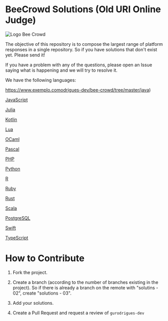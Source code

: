 # BeeCrowd Solutions (Old URI Online Judge)

![Logo Bee Crowd](https://camo.githubusercontent.com/bbe5847ffb3150a8e350f3d0ee1ca19720a09fc7caf188e44ea2bff31336bf30/68747470733a2f2f7777772e62656563726f77642e636f6d2e62722f686f6d652f77702d636f6e74656e742f75706c6f6164732f323032312f30382f62656563726f77645f5f726f786f566572742d333030783234312e706e67)

The objective of this repository is to compose the largest range of platform responses in a single repository. So if you have solutions that don't exist yet. Please send it!

If you have a problem with any of the questions, please open an Issue saying what is happening and we will try to resolve it.

We have the following languages:

https://www.exemplo.comodrigues-dev/bee-crowd/tree/master/java)

[JavaScript](https://github.com/gurodrigues-dev/bee-crowd/tree/master/javascript)

[Julia](https://github.com/gurodrigues-dev/bee-crowd/tree/master/julia)

[Kotlin](https://github.com/gurodrigues-dev/bee-crowd/tree/master/kotlin)

[Lua](https://github.com/gurodrigues-dev/bee-crowd/tree/master/lua)

[OCaml](https://github.com/gurodrigues-dev/bee-crowd/tree/master/ocaml)

[Pascal](https://github.com/gurodrigues-dev/bee-crowd/tree/master/pascal)

[PHP](https://github.com/gurodrigues-dev/bee-crowd/tree/master/php)

[Python](https://github.com/gurodrigues-dev/bee-crowd/tree/master/python)

[R](https://github.com/gurodrigues-dev/bee-crowd/tree/master/r)

[Ruby](https://github.com/gurodrigues-dev/bee-crowd/tree/master/ruby)

[Rust](https://github.com/gurodrigues-dev/bee-crowd/tree/master/rust)

[Scala](https://github.com/gurodrigues-dev/bee-crowd/tree/master/scala)

[PostgreSQL](https://github.com/gurodrigues-dev/bee-crowd/tree/master/sql)

[Swift](https://github.com/gurodrigues-dev/bee-crowd/tree/master/swift)

[TypeScript](https://github.com/gurodrigues-dev/bee-crowd/tree/master/typescript)

# How to Contribute

1. Fork the project.

2. Create a branch (according to the number of branches existing in the project). So if there is already a branch on the remote with "solutins - 02", create "solutions - 03".

3. Add your solutions.

4. Create a Pull Request and request a review of `gurodrigues-dev`